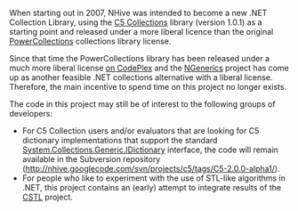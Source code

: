 When starting out in 2007, NHive was intended to become a new .NET Collection Library, using the [C5 Collections](http://www.itu.dk/research/c5/) library (version 1.0.1) as a starting point and released under a more liberal licence than the original [PowerCollections](http://www.wintellect.com/PowerCollections.aspx) collections library license.

Since that time the PowerCollections library has been released under a much more liberal license [on CodePlex](http://powercollections.codeplex.com) and the [NGenerics](http://ngenerics.codeplex.com/) project has come up as another feasible .NET collections alternative with a liberal license. Therefore, the main incentive to spend time on this project no longer exists.

The code in this project may still be of interest to the following groups of developers:
  * For C5 Collection users and/or evaluators that are looking for C5 dictionary implementations that support the standard [System.Collections.Generic.IDictionary](http://msdn2.microsoft.com/en-us/library/s4ys34ea.aspx) interface, the code will remain available in the Subversion repository (http://nhive.googlecode.com/svn/projects/c5/tags/C5-2.0.0-alpha1/).
  * For people who like to experiment with the use of STL-like algorithms in .NET, this project contains an (early) attempt to integrate results of the [CSTL](http://sourceforge.net/projects/cstl/) project.